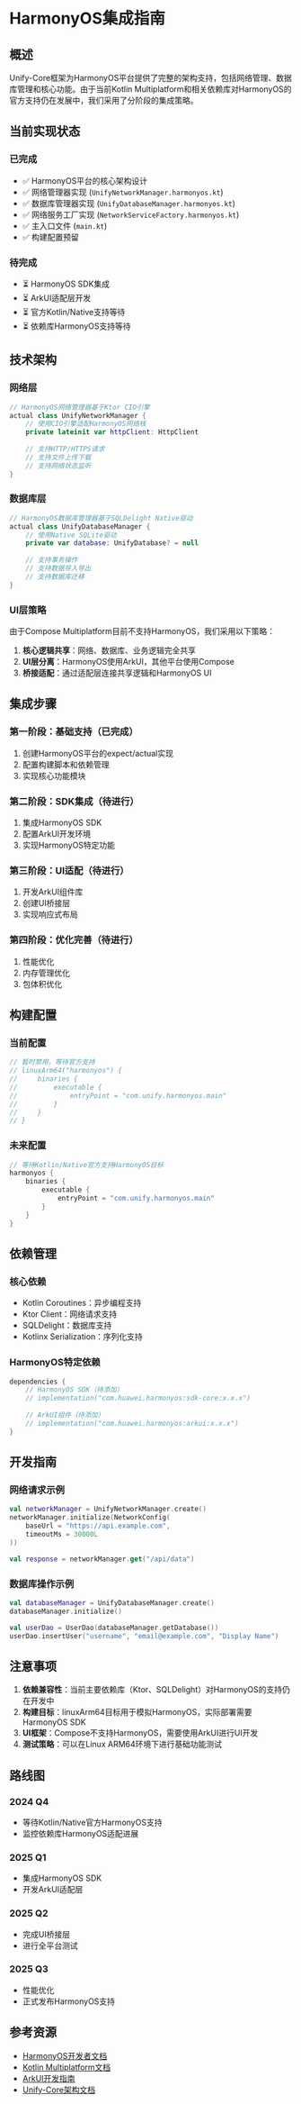 # HarmonyOS集成指南

## 概述

Unify-Core框架为HarmonyOS平台提供了完整的架构支持，包括网络管理、数据库管理和核心功能。由于当前Kotlin Multiplatform和相关依赖库对HarmonyOS的官方支持仍在发展中，我们采用了分阶段的集成策略。

## 当前实现状态

### 已完成
- ✅ HarmonyOS平台的核心架构设计
- ✅ 网络管理器实现 (`UnifyNetworkManager.harmonyos.kt`)
- ✅ 数据库管理器实现 (`UnifyDatabaseManager.harmonyos.kt`)
- ✅ 网络服务工厂实现 (`NetworkServiceFactory.harmonyos.kt`)
- ✅ 主入口文件 (`main.kt`)
- ✅ 构建配置预留

### 待完成
- ⏳ HarmonyOS SDK集成
- ⏳ ArkUI适配层开发
- ⏳ 官方Kotlin/Native支持等待
- ⏳ 依赖库HarmonyOS支持等待

## 技术架构

### 网络层
```kotlin
// HarmonyOS网络管理器基于Ktor CIO引擎
actual class UnifyNetworkManager {
    // 使用CIO引擎适配HarmonyOS网络栈
    private lateinit var httpClient: HttpClient
    
    // 支持HTTP/HTTPS请求
    // 支持文件上传下载
    // 支持网络状态监听
}
```

### 数据库层
```kotlin
// HarmonyOS数据库管理器基于SQLDelight Native驱动
actual class UnifyDatabaseManager {
    // 使用Native SQLite驱动
    private var database: UnifyDatabase? = null
    
    // 支持事务操作
    // 支持数据导入导出
    // 支持数据库迁移
}
```

### UI层策略
由于Compose Multiplatform目前不支持HarmonyOS，我们采用以下策略：
1. **核心逻辑共享**：网络、数据库、业务逻辑完全共享
2. **UI层分离**：HarmonyOS使用ArkUI，其他平台使用Compose
3. **桥接适配**：通过适配层连接共享逻辑和HarmonyOS UI

## 集成步骤

### 第一阶段：基础支持（已完成）
1. 创建HarmonyOS平台的expect/actual实现
2. 配置构建脚本和依赖管理
3. 实现核心功能模块

### 第二阶段：SDK集成（待进行）
1. 集成HarmonyOS SDK
2. 配置ArkUI开发环境
3. 实现HarmonyOS特定功能

### 第三阶段：UI适配（待进行）
1. 开发ArkUI组件库
2. 创建UI桥接层
3. 实现响应式布局

### 第四阶段：优化完善（待进行）
1. 性能优化
2. 内存管理优化
3. 包体积优化

## 构建配置

### 当前配置
```kotlin
// 暂时禁用，等待官方支持
// linuxArm64("harmonyos") {
//     binaries {
//         executable {
//             entryPoint = "com.unify.harmonyos.main"
//         }
//     }
// }
```

### 未来配置
```kotlin
// 等待Kotlin/Native官方支持HarmonyOS目标
harmonyos {
    binaries {
        executable {
            entryPoint = "com.unify.harmonyos.main"
        }
    }
}
```

## 依赖管理

### 核心依赖
- Kotlin Coroutines：异步编程支持
- Ktor Client：网络请求支持
- SQLDelight：数据库支持
- Kotlinx Serialization：序列化支持

### HarmonyOS特定依赖
```kotlin
dependencies {
    // HarmonyOS SDK（待添加）
    // implementation("com.huawei.harmonyos:sdk-core:x.x.x")
    
    // ArkUI组件（待添加）
    // implementation("com.huawei.harmonyos:arkui:x.x.x")
}
```

## 开发指南

### 网络请求示例
```kotlin
val networkManager = UnifyNetworkManager.create()
networkManager.initialize(NetworkConfig(
    baseUrl = "https://api.example.com",
    timeoutMs = 30000L
))

val response = networkManager.get("/api/data")
```

### 数据库操作示例
```kotlin
val databaseManager = UnifyDatabaseManager.create()
databaseManager.initialize()

val userDao = UserDao(databaseManager.getDatabase())
userDao.insertUser("username", "email@example.com", "Display Name")
```

## 注意事项

1. **依赖兼容性**：当前主要依赖库（Ktor、SQLDelight）对HarmonyOS的支持仍在开发中
2. **构建目标**：linuxArm64目标用于模拟HarmonyOS，实际部署需要HarmonyOS SDK
3. **UI框架**：Compose不支持HarmonyOS，需要使用ArkUI进行UI开发
4. **测试策略**：可以在Linux ARM64环境下进行基础功能测试

## 路线图

### 2024 Q4
- 等待Kotlin/Native官方HarmonyOS支持
- 监控依赖库HarmonyOS适配进展

### 2025 Q1
- 集成HarmonyOS SDK
- 开发ArkUI适配层

### 2025 Q2
- 完成UI桥接层
- 进行全平台测试

### 2025 Q3
- 性能优化
- 正式发布HarmonyOS支持

## 参考资源

- [HarmonyOS开发者文档](https://developer.harmonyos.com/)
- [Kotlin Multiplatform文档](https://kotlinlang.org/docs/multiplatform.html)
- [ArkUI开发指南](https://developer.harmonyos.com/cn/docs/documentation/doc-guides/ui-arkui-overview-0000001448729933)
- [Unify-Core架构文档](./architecture/core-functionality-alignment.md)
